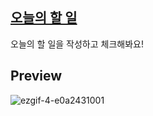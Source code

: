 [오늘의 할 일](https://24todolist-yammyams-projects.vercel.app)
---
오늘의 할 일을 작성하고 체크해봐요!


Preview
---
![ezgif-4-e0a2431001](https://github.com/yammyam/24TodoList/assets/96424434/7fb20afc-c4ca-457c-b3a2-3383fb58d295)


